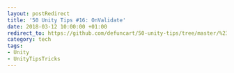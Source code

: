 ```yaml
---
layout: postRedirect
title: '50 Unity Tips #16: OnValidate'
date: 2018-03-12 10:00:00 +01:00
redirect_to: https://github.com/defuncart/50-unity-tips/tree/master/%2316-OnValidate
category: tech
tags:
- Unity
- UnityTipsTricks
---
```

